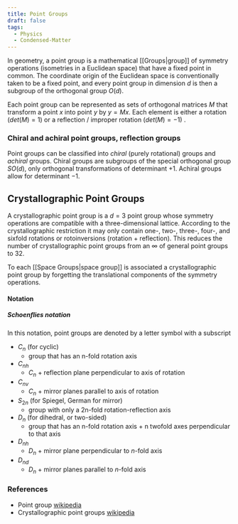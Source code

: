 ```yaml
---
title: Point Groups
draft: false
tags:
  - Physics
  - Condensed-Matter
---
```

In geometry, a point group is a mathematical [[Groups|group]] of symmetry operations (isometries in a Euclidean space) that have a fixed point in common. The coordinate origin of the Euclidean space is conventionally taken to be a fixed point, and every point group in dimension $d$ is then a subgroup of the orthogonal group $O(d)$.

Each point group can be represented as sets of orthogonal matrices $M$ that transform a point $x$ into point $y$ by $y = Mx$. Each element is either a rotation ($det(M) = 1$) or a reflection / improper rotation ($det(M)=-1$) .
### Chiral and achiral point groups, reflection groups
Point groups can be classified into _chiral_ (purely rotational) groups and _achiral_ groups. Chiral groups are subgroups of the special orthogonal group $SO(d)$, only orthogonal transformations of determinant $+1$. Achiral groups allow for determinant $-1$. 
## Crystallographic Point Groups
A crystallographic point group is a $d=3$ point group whose symmetry operations are compatible with a three-dimensional lattice. According to the crystallographic restriction it may only contain one-, two-, three-, four-, and sixfold rotations or rotoinversions (rotation + reflection). This reduces the number of crystallographic point groups from an $\infty$ of general point groups to 32. 

To each [[Space Groups|space group]] is associated a crystallographic point group by forgetting the translational components of the symmetry operations. 
#### Notation
##### Schoenflies notation
In this notation, point groups are denoted by a letter symbol with a subscript
- $C_n$ (for cyclic)
	- group that has an n-fold rotation axis
- $C_{nh}$ 
	- $C_n$ + reflection plane perpendicular to axis of rotation
- $C_{nv}$ 
	- $C_n$ + mirror planes parallel to axis of rotation
- $S_{2n}$ (for Spiegel, German for mirror)
	- group with only a 2n-fold rotation-reflection axis
- $D_n$ (for dihedral, or two-sided)
	- group that has an n-fold rotation axis + n twofold axes perpendicular to that axis
- $D_{nh}$
	- $D_n$ + mirror plane perpendicular to $n$-fold axis
- $D_{nd}$
	- $D_n$ + mirror planes parallel to $n$-fold axis
### References
- Point group [wikipedia](https://en.wikipedia.org/wiki/Point_group)
- Crystallographic point groups [wikipedia](https://en.wikipedia.org/wiki/Crystallographic_point_group#:~:text=In%20Schoenflies%20notation%2C%20point%20groups,to%20the%20axis%20of%20rotation.)


